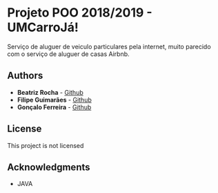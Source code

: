 # Projeto POO 2018/2019 - UMCarroJá!

Serviço de aluguer de veiculo particulares pela internet, muito parecido com o serviço de aluguer de casas Airbnb. 


## Authors

* **Beatriz Rocha**  - [Github](https://github.com/filipeguimaraes)
* **Filipe Guimarães** - [Github](https://github.com/filipeguimaraes)
* **Gonçalo Ferreira** - [Github](https://github.com/filipeguimaraes)


## License

This project is not licensed

## Acknowledgments

* JAVA
